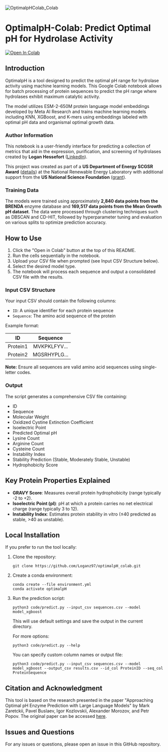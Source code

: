 ![OptimalpHColab_Colab](https://github.com/user-attachments/assets/fabef7a7-30ab-4245-b355-c235214b0f0b)

# OptimalpH-Colab: Predict Optimal pH for Hydrolase Activity

[![Open In Colab](https://colab.research.google.com/assets/colab-badge.svg)](https://colab.research.google.com/drive/1HE5B2Oy82zmgLyB4lhPOly-JPJKfT4A9?usp=sharing)

## Introduction

OptimalpH is a tool designed to predict the optimal pH range for hydrolase activity using machine learning models. This Google Colab notebook allows for batch processing of protein sequences to predict the pH range where hydrolases exhibit maximum catalytic activity.

The model utilizes ESM-2-650M protein language model embeddings developed by Meta AI Research and trains machine learning models including KNN, XGBoost, and K-mers using embeddings labeled with optimal pH data and organismal optimal growth data.

### Author Information

This notebook is a user-friendly interface for predicting a collection of metrics that aid in the expression, purification, and screening of hydrolases created by **Logan Hessefort** ([LinkedIn](https://www.linkedin.com/in/logan-hessefort/)).

This project was created as part of a **US Department of Energy SCGSR Award** ([details](https://science.osti.gov/wdts/scgsr)) at the National Renewable Energy Laboratory with additional support from the **US National Science Foundation** ([grant](https://www.nsf.gov/awardsearch/showAward?AWD_ID=2132183&HistoricalAwards=false)).

### Training Data

The models were trained using approximately **2,840 data points from the BRENDA** enzyme database and **169,517 data points from the Mean Growth pH dataset**. The data were processed through clustering techniques such as DBSCAN and CD-HIT, followed by hyperparameter tuning and evaluation on various splits to optimize prediction accuracy.

## How to Use

1. Click the "Open in Colab" button at the top of this README.
2. Run the cells sequentially in the notebook.
3. Upload your CSV file when prompted (see Input CSV Structure below).
4. Select the desired model type.
5. The notebook will process each sequence and output a consolidated CSV file with the results.

### Input CSV Structure

Your input CSV should contain the following columns:

- `ID`: A unique identifier for each protein sequence
- `Sequence`: The amino acid sequence of the protein

Example format:

| ID       | Sequence       |
|:--------:|:--------------:|
| Protein1 | MVKPKLFYV...   |
| Protein2 | MGSRHYPLG...   |

**Note:** Ensure all sequences are valid amino acid sequences using single-letter codes.

### Output

The script generates a comprehensive CSV file containing:

- ID
- Sequence
- Molecular Weight
- Oxidized Cystine Extinction Coefficient
- Isoelectric Point
- Predicted Optimal pH
- Lysine Count
- Arginine Count
- Cysteine Count
- Instability Index
- Stability Prediction (Stable, Moderately Stable, Unstable)
- Hydrophobicity Score

## Key Protein Properties Explained

- **GRAVY Score**: Measures overall protein hydrophobicity (range typically -2 to +2).
- **Isoelectric Point (pI)**: pH at which a protein carries no net electrical charge (range typically 3 to 12).
- **Instability Index**: Estimates protein stability in vitro (≤40 predicted as stable, >40 as unstable).

## Local Installation
If you prefer to run the tool locally:

1. Clone the repository:
   ```
   git clone https://github.com/Loganz97/optimalpH_colab.git
   ```

2. Create a conda environment:
   ```
   conda create --file environment.yml
   conda activate optimalpH
   ```

3. Run the prediction script:
   ```
   python3 code/predict.py --input_csv sequences.csv --model model_xgboost
   ```

   This will use default settings and save the output in the current directory.

   For more options:
   ```
   python3 code/predict.py --help
   ```

   You can specify custom column names or output file:
   ```
   python3 code/predict.py --input_csv sequences.csv --model model_xgboost --output_csv results.csv --id_col ProteinID --seq_col ProteinSequence
   ```

## Citation and Acknowledgment
This tool is based on the research presented in the paper "Approaching Optimal pH Enzyme Prediction with Large Language Models" by Mark Zaretckii, Pavel Buslaev, Igor Kozlovskii, Alexander Morozov, and Petr Popov. The original paper can be accessed [here](https://doi.org/10.1021/acssynbio.4c00465).

## Issues and Questions
For any issues or questions, please open an issue in this GitHub repository.
